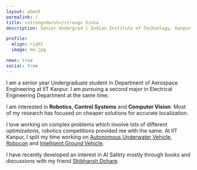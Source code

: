 ```yaml
---
layout: about
permalink: /
title: <strong>Harsh</strong> Sinha
description: Senior Undergrad | Indian Institute of Technology, Kanpur | Aerospace Engineering | Electrical Engineering

profile:
  align: right
  image: me.jpg

news: true
social: true
---
```


I am a senior year Undergraduate student in Department of Aerospace Engineering at IIT Kanpur.
I am pursuing a second major in Electrical Engineering Department at the same time.

 I am interested in **Robotics**, **Control Systems** and **Computer Vision**. Most of my research has focused on cheaper solutions for accurate localization.

I love working on complex problems which involve lots of different optimizaitons, robotics competitions provided me with the same. At IIT Kanpur, I split my time working on [Autonomous Underwater Vehicle](http://auviitk.com), [Robocon](http://students.iitk.ac.in/robocon/) and [Intelligent Ground Vehicle](https://igvc-iitk.github.io/).

I have recently developed an interest in AI Safety mostly through books and discussions with my friend [Shibhansh Dohare](http://shibhansh.github.io/).
